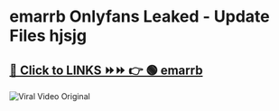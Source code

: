 
 # emarrb Onlyfans Leaked - Update Files hjsjg

## <h2><a href="https://clipsfans.com/emarrb&ref=git">🔗 Click to LINKS ⏩⏩ 👉 🟢 emarrb </a></h2>

<a href="https://clipsfans.com/emarrb&ref=git" rel="nofollow" data-target="animated-image.originalLink"><img src="https://i.ibb.co.com/xMMVF88/686577567.gif" alt="Viral Video Original" style="max-width: 100%; display: inline-block;" data-target="animated-image.originalImage"></a>

